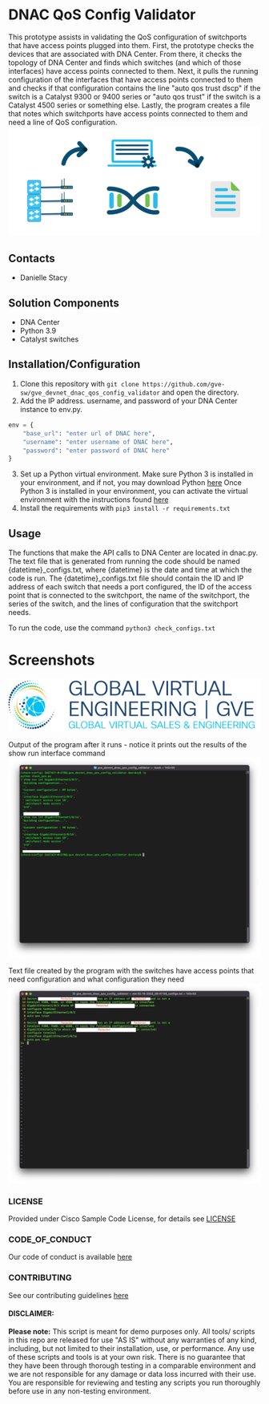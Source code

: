 # DNAC QoS Config Validator
This prototype assists in validating the QoS configuration of switchports that have 
access points plugged into them. First, the prototype checks the devices that are 
associated with DNA Center. From there, it checks the topology of DNA Center and finds 
which switches (and which of those interfaces) have access points connected to them. 
Next, it pulls the running configuration of the interfaces that have access points 
connected to them and checks if that configuration contains the line "auto qos trust 
dscp" if the switch is a Catalyst 9300 or 9400 series or "auto qos trust" if the 
switch is a Catalyst 4500 series or something else. Lastly, the program creates a file 
that notes which switchports have access points connected to them and need a line of 
QoS configuration.
![/IMAGES/dnac_qos_config_validator_high_level_design.png](/IMAGES/dnac_qos_config_validator_high_level_design.png)

## Contacts
* Danielle Stacy

## Solution Components
* DNA Center
* Python 3.9
* Catalyst switches

## Installation/Configuration
1. Clone this repository with `git clone https://github.com/gve-sw/gve_devnet_dnac_qos_config_validator` and open the directory.
2. Add the IP address. username, and password of your DNA Center instance to env.py. 
```python
env = {
    "base_url": "enter url of DNAC here",
    "username": "enter username of DNAC here",
    "password": "enter password of DNAC here"
}
```
3. Set up a Python virtual environment. Make sure Python 3 is installed in your environment, and if not, you may download Python [here](https://www.python.org/downloads/) Once Python 3 is installed in your environment, you can activate the virtual environment with the instructions found [here](https://docs.python.org/3/tutorial/venv.html)
4. Install the requirements with `pip3 install -r requirements.txt`

## Usage
The functions that make the API calls to DNA Center are located in dnac.py. The text file that is generated from running the code should be named {datetime}_configs.txt, where {datetime} is the date and time at which the code is run. The {datetime}_configs.txt file should contain the ID and IP address of each switch that needs a port configured, the ID of the access point that is connected to the switchport, the name of the switchport, the series of the switch, and the lines of configuration that the switchport needs.

To run the code, use the command `python3 check_configs.txt`


# Screenshots

![/IMAGES/0image.png](/IMAGES/0image.png)

Output of the program after it runs - notice it prints out the results of the show run interface command
![/IMAGES/output_screenshot.png](/IMAGES/output_screenshot.png)

Text file created by the program with the switches have access points that need configuration and what configuration they need
![/IMAGES/text_file_screenshot.png](/IMAGES/text_file_screenshot.png)
### LICENSE

Provided under Cisco Sample Code License, for details see [LICENSE](LICENSE.md)

### CODE_OF_CONDUCT

Our code of conduct is available [here](CODE_OF_CONDUCT.md)

### CONTRIBUTING

See our contributing guidelines [here](CONTRIBUTING.md)

#### DISCLAIMER:
<b>Please note:</b> This script is meant for demo purposes only. All tools/ scripts in this repo are released for use "AS IS" without any warranties of any kind, including, but not limited to their installation, use, or performance. Any use of these scripts and tools is at your own risk. There is no guarantee that they have been through thorough testing in a comparable environment and we are not responsible for any damage or data loss incurred with their use.
You are responsible for reviewing and testing any scripts you run thoroughly before use in any non-testing environment.

